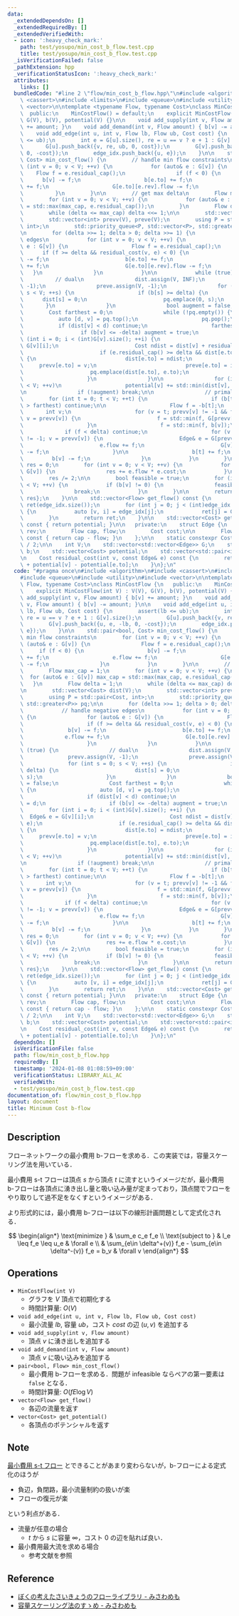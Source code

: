 ```yaml
---
data:
  _extendedDependsOn: []
  _extendedRequiredBy: []
  _extendedVerifiedWith:
  - icon: ':heavy_check_mark:'
    path: test/yosupo/min_cost_b_flow.test.cpp
    title: test/yosupo/min_cost_b_flow.test.cpp
  _isVerificationFailed: false
  _pathExtension: hpp
  _verificationStatusIcon: ':heavy_check_mark:'
  attributes:
    links: []
  bundledCode: "#line 2 \"flow/min_cost_b_flow.hpp\"\n#include <algorithm>\n#include\
    \ <cassert>\n#include <limits>\n#include <queue>\n#include <utility>\n#include\
    \ <vector>\n\ntemplate <typename Flow, typename Cost>\nclass MinCostFlow {\n \
    \  public:\n    MinCostFlow() = default;\n    explicit MinCostFlow(int V) : V(V),\
    \ G(V), b(V), potential(V) {}\n\n    void add_supply(int v, Flow amount) { b[v]\
    \ += amount; }\n    void add_demand(int v, Flow amount) { b[v] -= amount; }\n\n\
    \    void add_edge(int u, int v, Flow lb, Flow ub, Cost cost) {\n        assert(lb\
    \ <= ub);\n        int e = G[u].size(), re = u == v ? e + 1 : G[v].size();\n \
    \       G[u].push_back({v, re, ub, 0, cost});\n        G[v].push_back({u, e, -lb,\
    \ 0, -cost});\n        edge_idx.push_back({u, e});\n    }\n\n    std::pair<bool,\
    \ Cost> min_cost_flow() {\n        // handle min flow constraints\n        for\
    \ (int v = 0; v < V; ++v) {\n            for (auto& e : G[v]) {\n            \
    \    Flow f = e.residual_cap();\n                if (f < 0) {\n              \
    \      b[v] -= f;\n                    b[e.to] += f;\n                    e.flow\
    \ += f;\n                    G[e.to][e.rev].flow -= f;\n                }\n  \
    \          }\n        }\n\n        // get max delta\n        Flow max_cap = 1;\n\
    \        for (int v = 0; v < V; ++v) {\n            for (auto& e : G[v]) max_cap\
    \ = std::max(max_cap, e.residual_cap());\n        }\n        Flow delta = 1;\n\
    \        while (delta <= max_cap) delta <<= 1;\n\n        std::vector<Cost> dist(V);\n\
    \        std::vector<int> prevv(V), preve(V);\n        using P = std::pair<Cost,\
    \ int>;\n        std::priority_queue<P, std::vector<P>, std::greater<P>> pq;\n\
    \n        for (delta >>= 1; delta > 0; delta >>= 1) {\n            // handle negative\
    \ edges\n            for (int v = 0; v < V; ++v) {\n                for (auto&\
    \ e : G[v]) {\n                    Flow f = e.residual_cap();\n              \
    \      if (f >= delta && residual_cost(v, e) < 0) {\n                        b[v]\
    \ -= f;\n                        b[e.to] += f;\n                        e.flow\
    \ += f;\n                        G[e.to][e.rev].flow -= f;\n                 \
    \   }\n                }\n            }\n\n            while (true) {\n      \
    \          // dual\n                dist.assign(V, INF);\n                prevv.assign(V,\
    \ -1);\n                preve.assign(V, -1);\n                for (int s = 0;\
    \ s < V; ++s) {\n                    if (b[s] >= delta) {\n                  \
    \      dist[s] = 0;\n                        pq.emplace(0, s);\n             \
    \       }\n                }\n                bool augment = false;\n        \
    \        Cost farthest = 0;\n                while (!pq.empty()) {\n         \
    \           auto [d, v] = pq.top();\n                    pq.pop();\n         \
    \           if (dist[v] < d) continue;\n                    farthest = d;\n  \
    \                  if (b[v] <= -delta) augment = true;\n                    for\
    \ (int i = 0; i < (int)G[v].size(); ++i) {\n                        Edge& e =\
    \ G[v][i];\n                        Cost ndist = dist[v] + residual_cost(v, e);\n\
    \                        if (e.residual_cap() >= delta && dist[e.to] > ndist)\
    \ {\n                            dist[e.to] = ndist;\n                       \
    \     prevv[e.to] = v;\n                            preve[e.to] = i;\n       \
    \                     pq.emplace(dist[e.to], e.to);\n                        }\n\
    \                    }\n                }\n\n                for (int v = 0; v\
    \ < V; ++v)\n                    potential[v] += std::min(dist[v], farthest);\n\
    \n                if (!augment) break;\n\n                // primal\n        \
    \        for (int t = 0; t < V; ++t) {\n                    if (b[t] >= 0 || dist[t]\
    \ > farthest) continue;\n\n                    Flow f = -b[t];\n             \
    \       int v;\n                    for (v = t; prevv[v] != -1 && f >= delta;\
    \ v = prevv[v]) {\n                        f = std::min(f, G[prevv[v]][preve[v]].residual_cap());\n\
    \                    }\n                    f = std::min(f, b[v]);\n\n       \
    \             if (f < delta) continue;\n                    for (v = t; prevv[v]\
    \ != -1; v = prevv[v]) {\n                        Edge& e = G[prevv[v]][preve[v]];\n\
    \                        e.flow += f;\n                        G[v][e.rev].flow\
    \ -= f;\n                    }\n\n                    b[t] += f;\n           \
    \         b[v] -= f;\n                }\n            }\n        }\n\n        Cost\
    \ res = 0;\n        for (int v = 0; v < V; ++v) {\n            for (auto& e :\
    \ G[v]) {\n                res += e.flow * e.cost;\n            }\n        }\n\
    \        res /= 2;\n\n        bool feasible = true;\n        for (int v = 0; v\
    \ < V; ++v) {\n            if (b[v] != 0) {\n                feasible = false;\n\
    \                break;\n            }\n        }\n\n        return {feasible,\
    \ res};\n    }\n\n    std::vector<Flow> get_flow() const {\n        std::vector<Flow>\
    \ ret(edge_idx.size());\n        for (int j = 0; j < (int)edge_idx.size(); ++j)\
    \ {\n            auto [v, i] = edge_idx[j];\n            ret[j] = G[v][i].flow;\n\
    \        }\n        return ret;\n    }\n\n    std::vector<Cost> get_potential()\
    \ const { return potential; }\n\n   private:\n    struct Edge {\n        int to,\
    \ rev;\n        Flow cap, flow;\n        Cost cost;\n\n        Flow residual_cap()\
    \ const { return cap - flow; }\n    };\n\n    static constexpr Cost INF = std::numeric_limits<Cost>::max()\
    \ / 2;\n\n    int V;\n    std::vector<std::vector<Edge>> G;\n    std::vector<Flow>\
    \ b;\n    std::vector<Cost> potential;\n    std::vector<std::pair<int, int>> edge_idx;\n\
    \n    Cost residual_cost(int v, const Edge& e) const {\n        return e.cost\
    \ + potential[v] - potential[e.to];\n    }\n};\n"
  code: "#pragma once\n#include <algorithm>\n#include <cassert>\n#include <limits>\n\
    #include <queue>\n#include <utility>\n#include <vector>\n\ntemplate <typename\
    \ Flow, typename Cost>\nclass MinCostFlow {\n   public:\n    MinCostFlow() = default;\n\
    \    explicit MinCostFlow(int V) : V(V), G(V), b(V), potential(V) {}\n\n    void\
    \ add_supply(int v, Flow amount) { b[v] += amount; }\n    void add_demand(int\
    \ v, Flow amount) { b[v] -= amount; }\n\n    void add_edge(int u, int v, Flow\
    \ lb, Flow ub, Cost cost) {\n        assert(lb <= ub);\n        int e = G[u].size(),\
    \ re = u == v ? e + 1 : G[v].size();\n        G[u].push_back({v, re, ub, 0, cost});\n\
    \        G[v].push_back({u, e, -lb, 0, -cost});\n        edge_idx.push_back({u,\
    \ e});\n    }\n\n    std::pair<bool, Cost> min_cost_flow() {\n        // handle\
    \ min flow constraints\n        for (int v = 0; v < V; ++v) {\n            for\
    \ (auto& e : G[v]) {\n                Flow f = e.residual_cap();\n           \
    \     if (f < 0) {\n                    b[v] -= f;\n                    b[e.to]\
    \ += f;\n                    e.flow += f;\n                    G[e.to][e.rev].flow\
    \ -= f;\n                }\n            }\n        }\n\n        // get max delta\n\
    \        Flow max_cap = 1;\n        for (int v = 0; v < V; ++v) {\n          \
    \  for (auto& e : G[v]) max_cap = std::max(max_cap, e.residual_cap());\n     \
    \   }\n        Flow delta = 1;\n        while (delta <= max_cap) delta <<= 1;\n\
    \n        std::vector<Cost> dist(V);\n        std::vector<int> prevv(V), preve(V);\n\
    \        using P = std::pair<Cost, int>;\n        std::priority_queue<P, std::vector<P>,\
    \ std::greater<P>> pq;\n\n        for (delta >>= 1; delta > 0; delta >>= 1) {\n\
    \            // handle negative edges\n            for (int v = 0; v < V; ++v)\
    \ {\n                for (auto& e : G[v]) {\n                    Flow f = e.residual_cap();\n\
    \                    if (f >= delta && residual_cost(v, e) < 0) {\n          \
    \              b[v] -= f;\n                        b[e.to] += f;\n           \
    \             e.flow += f;\n                        G[e.to][e.rev].flow -= f;\n\
    \                    }\n                }\n            }\n\n            while\
    \ (true) {\n                // dual\n                dist.assign(V, INF);\n  \
    \              prevv.assign(V, -1);\n                preve.assign(V, -1);\n  \
    \              for (int s = 0; s < V; ++s) {\n                    if (b[s] >=\
    \ delta) {\n                        dist[s] = 0;\n                        pq.emplace(0,\
    \ s);\n                    }\n                }\n                bool augment\
    \ = false;\n                Cost farthest = 0;\n                while (!pq.empty())\
    \ {\n                    auto [d, v] = pq.top();\n                    pq.pop();\n\
    \                    if (dist[v] < d) continue;\n                    farthest\
    \ = d;\n                    if (b[v] <= -delta) augment = true;\n            \
    \        for (int i = 0; i < (int)G[v].size(); ++i) {\n                      \
    \  Edge& e = G[v][i];\n                        Cost ndist = dist[v] + residual_cost(v,\
    \ e);\n                        if (e.residual_cap() >= delta && dist[e.to] > ndist)\
    \ {\n                            dist[e.to] = ndist;\n                       \
    \     prevv[e.to] = v;\n                            preve[e.to] = i;\n       \
    \                     pq.emplace(dist[e.to], e.to);\n                        }\n\
    \                    }\n                }\n\n                for (int v = 0; v\
    \ < V; ++v)\n                    potential[v] += std::min(dist[v], farthest);\n\
    \n                if (!augment) break;\n\n                // primal\n        \
    \        for (int t = 0; t < V; ++t) {\n                    if (b[t] >= 0 || dist[t]\
    \ > farthest) continue;\n\n                    Flow f = -b[t];\n             \
    \       int v;\n                    for (v = t; prevv[v] != -1 && f >= delta;\
    \ v = prevv[v]) {\n                        f = std::min(f, G[prevv[v]][preve[v]].residual_cap());\n\
    \                    }\n                    f = std::min(f, b[v]);\n\n       \
    \             if (f < delta) continue;\n                    for (v = t; prevv[v]\
    \ != -1; v = prevv[v]) {\n                        Edge& e = G[prevv[v]][preve[v]];\n\
    \                        e.flow += f;\n                        G[v][e.rev].flow\
    \ -= f;\n                    }\n\n                    b[t] += f;\n           \
    \         b[v] -= f;\n                }\n            }\n        }\n\n        Cost\
    \ res = 0;\n        for (int v = 0; v < V; ++v) {\n            for (auto& e :\
    \ G[v]) {\n                res += e.flow * e.cost;\n            }\n        }\n\
    \        res /= 2;\n\n        bool feasible = true;\n        for (int v = 0; v\
    \ < V; ++v) {\n            if (b[v] != 0) {\n                feasible = false;\n\
    \                break;\n            }\n        }\n\n        return {feasible,\
    \ res};\n    }\n\n    std::vector<Flow> get_flow() const {\n        std::vector<Flow>\
    \ ret(edge_idx.size());\n        for (int j = 0; j < (int)edge_idx.size(); ++j)\
    \ {\n            auto [v, i] = edge_idx[j];\n            ret[j] = G[v][i].flow;\n\
    \        }\n        return ret;\n    }\n\n    std::vector<Cost> get_potential()\
    \ const { return potential; }\n\n   private:\n    struct Edge {\n        int to,\
    \ rev;\n        Flow cap, flow;\n        Cost cost;\n\n        Flow residual_cap()\
    \ const { return cap - flow; }\n    };\n\n    static constexpr Cost INF = std::numeric_limits<Cost>::max()\
    \ / 2;\n\n    int V;\n    std::vector<std::vector<Edge>> G;\n    std::vector<Flow>\
    \ b;\n    std::vector<Cost> potential;\n    std::vector<std::pair<int, int>> edge_idx;\n\
    \n    Cost residual_cost(int v, const Edge& e) const {\n        return e.cost\
    \ + potential[v] - potential[e.to];\n    }\n};\n"
  dependsOn: []
  isVerificationFile: false
  path: flow/min_cost_b_flow.hpp
  requiredBy: []
  timestamp: '2024-01-08 01:08:59+09:00'
  verificationStatus: LIBRARY_ALL_AC
  verifiedWith:
  - test/yosupo/min_cost_b_flow.test.cpp
documentation_of: flow/min_cost_b_flow.hpp
layout: document
title: Minimum Cost b-flow
---
```


## Description

フローネットワークの最小費用 b-フローを求める．この実装では，容量スケーリング法を用いている．

最小費用 s-t フローは頂点 $s$ から頂点 $t$ に流すというイメージだが，最小費用 b-フローは各頂点に湧き出し量と吸い込み量が定まっており，頂点間でフローをやり取りして過不足をなくすというイメージがある．

より形式的には，最小費用 b-フローは以下の線形計画問題として定式化される．

$$
\begin{align*}
\text{minimize } & \sum_e c_e f_e \\
\text{subject to } & l_e \leq f_e \leq u_e & \forall e \\
& \sum_{e\in \delta^+(v)} f_e - \sum_{e\in \delta^-(v)} f_e = b_v & \forall v
\end{align*}
$$

## Operations

- `MinCostFlow(int V)`
    - グラフを $V$ 頂点で初期化する
    - 時間計算量: $O(V)$
- `void add_edge(int u, int v, Flow lb, Flow ub, Cost cost)`
    - 最小流量 $lb$, 容量 $ub$，コスト $cost$ の辺 $(u, v)$ を追加する
- `void add_supply(int v, Flow amount)`
    - 頂点 $v$ に湧き出しを追加する
- `void add_demand(int v, Flow amount)`
    - 頂点 $v$ に吸い込みを追加する
- `pair<bool, Flow> min_cost_flow()`
    - 最小費用 b-フローを求める．問題が infeasible ならペアの第一要素は `false` となる．
    - 時間計算量: $O(fE\log V)$
- `vector<Flow> get_flow()`
    - 各辺の流量を返す
- `vector<Cost> get_potential()`
    - 各頂点のポテンシャルを返す

## Note

[最小費用 s-t フロー](min_cost_flow.md) とできることがあまり変わらないが，b-フローによる定式化のほうが
- 負辺，負閉路，最小流量制約の扱いが楽
- フローの復元が楽

という利点がある．

- 流量が任意の場合
    - $t$ から $s$ に容量 $\infty$，コスト $0$ の辺を貼れば良い．
- 最小費用最大流を求める場合
    - 参考文献を参照

## Reference

- [ぼくの考えたさいきょうのフローライブラリ - みさわめも](https://misawa.github.io/others/flow/library_design.html)
- [容量スケーリング法のすゝめ - みさわめも](https://misawa.github.io/others/flow/lets_use_capacity_scaling.html)